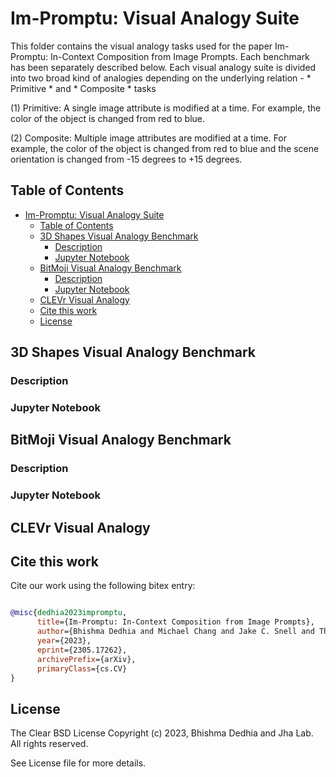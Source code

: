# Im-Promptu: Visual Analogy Suite

This folder contains the visual analogy tasks used for the paper Im-Promptu: In-Context Composition from Image Prompts. Each benchmark has been separately described below. Each visual analogy suite is divided into two broad kind of analogies depending on the underlying relation - * Primitive * and * Composite * tasks

(1) Primitive: A single image attribute is modified at a time. For example, the color of the object is changed from red to blue.

(2) Composite: Multiple image attributes are modified at a time. For example, the color of the object is changed from red to blue and the scene orientation is changed from -15 degrees to +15 degrees.

## Table of Contents
- [Im-Promptu: Visual Analogy Suite](#im-promptu-visual-analogy-suite)
  - [Table of Contents](#table-of-contents)
  - [3D Shapes Visual Analogy Benchmark](#3d-shapes-visual-analogy-benchmark)
    - [Description](#description)
    - [Jupyter Notebook](#jupyter-notebook)
  - [BitMoji Visual Analogy Benchmark](#bitmoji-visual-analogy-benchmark)
    - [Description](#description-1)
    - [Jupyter Notebook](#jupyter-notebook-1)
  - [CLEVr Visual Analogy](#clevr-visual-analogy)
  - [Cite this work](#cite-this-work)
  - [License](#license)


## 3D Shapes Visual Analogy Benchmark

### Description

### Jupyter Notebook

## BitMoji Visual Analogy Benchmark

### Description

### Jupyter Notebook

## CLEVr Visual Analogy

## Cite this work

Cite our work using the following bitex entry:
```bibtex

@misc{dedhia2023impromptu,
      title={Im-Promptu: In-Context Composition from Image Prompts}, 
      author={Bhishma Dedhia and Michael Chang and Jake C. Snell and Thomas L. Griffiths and Niraj K. Jha},
      year={2023},
      eprint={2305.17262},
      archivePrefix={arXiv},
      primaryClass={cs.CV}
}
```

## License

The Clear BSD License
Copyright (c) 2023, Bhishma Dedhia and Jha Lab.
All rights reserved.

See License file for more details.